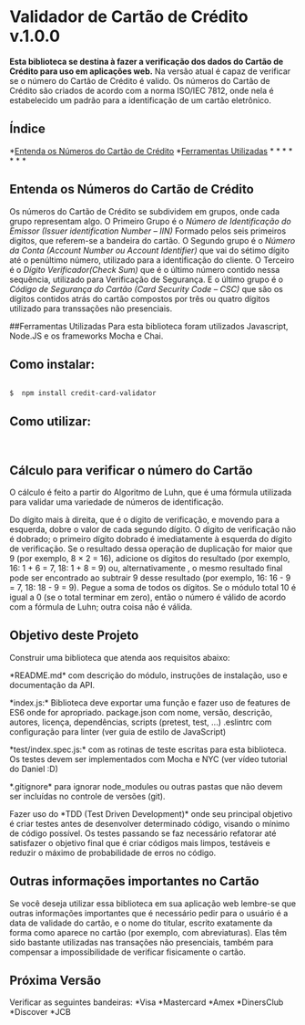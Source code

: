# Validador de Cartão de Crédito v.1.0.0

**Esta biblioteca se destina à fazer a verificação dos dados do Cartão de Crédito para uso em aplicações web.**
Na versão atual é capaz de verificar se o número do Cartão de Crédito é valido.
Os números do Cartão de Crédito são criados de acordo com a norma ISO/IEC 7812, onde nela é estabelecido um padrão para a identificação de um cartão eletrônico. 

## Índice

*[Entenda os Números do Cartão de Crédito](#Entenda-os-Números-do-Cartão-de-Crédito)
*[Ferramentas Utilizadas](#Ferramentas-Utilizadas)
*[](#)
*[](#)
*[](#)
*[](#)
*[](#)
*[](#)
*[](#)

## Entenda os Números do Cartão de Crédito
Os números do Cartão de Crédito se subdividem em grupos, onde cada grupo representam algo.
O Primeiro Grupo é o *Número de Identificação do Emissor (Issuer identification Number – IIN)*
Formado pelos seis primeiros digitos, que referem-se a bandeira do cartão.
O Segundo grupo é o *Número da Conta (Account Number ou Account Identifier)* que vai do sétimo dígito até o penúltimo número, utilizado para a identificação do cliente.
O Terceiro é o *Dígito Verificador(Check Sum)* que é o último número contido nessa sequência, utilizado para Verificação de Segurança.
E o último grupo é o *Código de Segurança do Cartão (Card Security Code – CSC)* que são os dígitos contidos atrás do cartão compostos por três ou quatro dígitos utilizado para transsações não presenciais.

##Ferramentas Utilizadas
Para esta biblioteca foram utilizados Javascript, Node.JS e os frameworks Mocha e Chai.


## Como instalar:

```shell

$  npm install credit-card-validator

```

## Como utilizar:

```node


```

## Cálculo para verificar o número do Cartão
O cálculo é feito a partir do Algoritmo de Luhn, que é uma fórmula utilizada para validar uma variedade de números de identificação.

Do dígito mais à direita, que é o dígito de verificação, e movendo para a esquerda, dobre o valor de cada segundo dígito. O dígito de verificação não é dobrado; o primeiro dígito dobrado é imediatamente à esquerda do dígito de verificação. Se o resultado dessa operação de duplicação for maior que 9 (por exemplo, 8 × 2 = 16), adicione os dígitos do resultado (por exemplo, 16: 1 + 6 = 7, 18: 1 + 8 = 9) ou, alternativamente , o mesmo resultado final pode ser encontrado ao subtrair 9 desse resultado (por exemplo, 16: 16 - 9 = 7, 18: 18 - 9 = 9).
Pegue a soma de todos os dígitos.
Se o módulo total 10 é igual a 0 (se o total terminar em zero), então o número é válido de acordo com a fórmula de Luhn; outra coisa não é válida.

## Objetivo deste Projeto
Construir uma biblioteca que atenda aos requisitos abaixo:
<p>*README.md* com descrição do módulo, instruções de instalação, uso e documentação da API.</p>
<p>*index.js:* Biblioteca deve exportar uma função e fazer uso de features de ES6 onde for apropriado.
package.json com nome, versão, descrição, autores, licença, dependências, scripts (pretest, test, ...)
.eslintrc com configuração para linter (ver guia de estilo de JavaScript)</p>
<p>*test/index.spec.js:* com as rotinas de teste escritas para esta biblioteca. Os testes devem ser implementados com Mocha e NYC (ver vídeo tutorial do Daniel :D) </p>
<p>*.gitignore* para ignorar node_modules ou outras pastas que não devem ser incluídas no controle de versões (git).</p>
<p>Fazer uso do *TDD (Test Driven Development)* onde seu principal objetivo é criar testes antes de desenvolver determinado código, visando o mínimo de código possível. Os testes passando se faz necessário refatorar até satisfazer o objetivo final que é criar códigos mais limpos, testáveis e reduzir o máximo de probabilidade de erros no código. </p>

## Outras informações importantes no Cartão
Se você deseja utilizar essa biblioteca em sua aplicação web lembre-se que outras informações importantes que é necessário pedir para o usuário é a data de validade do cartão, e o nome do titular, escrito exatamente da forma como aparece no cartão (por exemplo, com abreviaturas).
Elas têm sido bastante utilizadas nas transações não presenciais, também para compensar a impossibilidade de verificar fisicamente o cartão.

## Próxima Versão
Verificar as seguintes bandeiras:
*Visa
*Mastercard
*Amex
*DinersClub
*Discover
*JCB